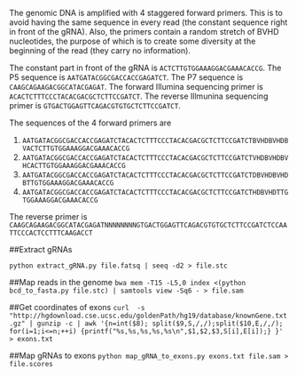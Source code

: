 The genomic DNA is amplified with 4 staggered forward primers. This is to
avoid having the same sequence in every read (the constant sequence right
in front of the gRNA). Also, the primers contain a random stretch of BVHD
nucleotides, the purpose of which is to create some diversity at the
beginning of the read (they carry no information).

The constant part in front of the gRNA is `ACTCTTGTGGAAAGGACGAAACACCG`.
The P5 sequence is `AATGATACGGCGACCACCGAGATCT`.
The P7 sequence is `CAAGCAGAAGACGGCATACGAGAT`.
The forward Illumina sequencing primer is `ACACTCTTTCCCTACACGACGCTCTTCCGATCT`.
The reverse Illmunina sequencing primer is `GTGACTGGAGTTCAGACGTGTGCTCTTCCGATCT`.

The sequences of the 4 forward primers are
1. `AATGATACGGCGACCACCGAGATCTACACTCTTTCCCTACACGACGCTCTTCCGATCTBVHDBVHDBVACTCTTGTGGAAAGGACGAAACACCG`
2. `AATGATACGGCGACCACCGAGATCTACACTCTTTCCCTACACGACGCTCTTCCGATCTVHDBVHDBVHCACTTGTGGAAAGGACGAAACACCG`
3. `AATGATACGGCGACCACCGAGATCTACACTCTTTCCCTACACGACGCTCTTCCGATCTDBVHDBVHDBTTGTGGAAAGGACGAAACACCG`
4. `AATGATACGGCGACCACCGAGATCTACACTCTTTCCCTACACGACGCTCTTCCGATCTHDBVHDTTGTGGAAAGGACGAAACACCG`

The reverse primer is
`CAAGCAGAAGACGGCATACGAGATNNNNNNNNGTGACTGGAGTTCAGACGTGTGCTCTTCCGATCTCCAATTCCCACTCCTTTCAAGACCT`

##Extract gRNAs

`python extract_gRNA.py file.fatsq | seeq -d2 > file.stc`

##Map reads in the genome
`bwa mem -T15 -L5,0 index <(python bcd_to_fasta.py file.stc) | samtools view -Sq6 - > file.sam`

##Get coordinates of exons
`curl  -s "http://hgdownload.cse.ucsc.edu/goldenPath/hg19/database/knownGene.txt.gz" | gunzip -c | awk '{n=int($8); split($9,S,/,/);split($10,E,/,/); for(i=1;i<=n;++i) {printf("%s,%s,%s,%s,%s\n",$1,$2,$3,S[i],E[i]);} }' > exons.txt`

##Map gRNAs to exons
`python map_gRNA_to_exons.py exons.txt file.sam > file.scores`
